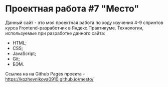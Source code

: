 # Проектная работа #7 "Место"
Данный сайт - это моя проектная работа по ходу изучения 4-9 спринтов курса Frontend-разработчик в Яндекс.Практикуме.
Технологии, используемые при разработке данного сайта:
* HTML;
* CSS;
* JavaScript;
* Git;
* БЭМ.

Ссылка на на Github Pages проекта - https://kozhevnikova0910.github.io/mesto/
